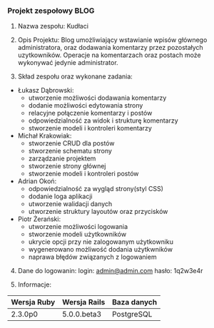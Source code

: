 ### Projekt zespołowy BLOG
1. Nazwa zespołu: Kudłaci

2. Opis Projektu:
    Blog umożliwiający wstawianie wpisów głównego administratora, oraz dodawania komentarzy przez pozostałych uzytkowników. Operacje na komentarzach oraz postach może wykonywać jedynie administrator.

3. Skład zespołu oraz wykonane zadania:
 - Łukasz Dąbrowski: 
    - utworzenie możliwości dodawania komentarzy
    - dodanie możliwości edytowania strony
    - relacyjne połączenie komentarzy i postów
    - odpowiedzialność za widok i strukturę komentarzy
    - stworzenie modeli i kontroleri komentarzy
 - Michał Krakowiak:
    - stworzenie CRUD dla postów
    - stworzenie schematu strony
    - zarządzanie projektem
    - stworzenie strony głównej
    - stworzenie modeli i kontroleri postów
 - Adrian Okoń:
    - odpowiedzialność za wygląd strony(styl CSS)
    - dodanie loga aplikacji
    - utworzenie walidacji danych
    - utworzenie struktury layoutów oraz przycisków
 - Piotr Żerański:
    - utworzenie możliwości logowania
    - stworzenie modeli użytkowników
    - ukrycie opcji przy nie zalogowanym użytkowniku
    - wygenerowano możliwość dodania użytkwników
    - naprawa błędów związanych z logowaniem

4. Dane do logowanin:
    login: admin@admin.com
    hasło: 1q2w3e4r

5. Informacje:
 
|Wersja Ruby|Wersja Rails|Baza danych|
|---|---|---|
|2.3.0p0|5.0.0.beta3|PostgreSQL|